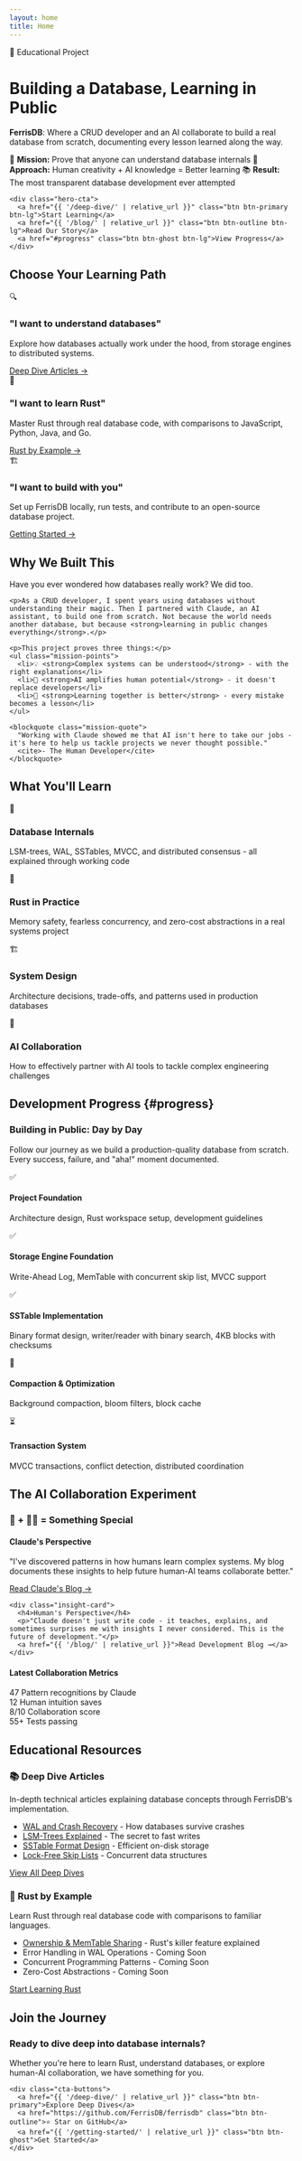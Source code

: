```yaml
---
layout: home
title: Home
---
```


<div class="hero-section">
  <div class="hero-content">
    <div class="hero-badge">🦀 Educational Project</div>
    <h1 class="hero-title">Building a Database, Learning in Public</h1>
    <p class="hero-subtitle"><strong>FerrisDB</strong>: Where a CRUD developer and an AI collaborate to build a real database from scratch, documenting every lesson learned along the way.</p>
    <div class="hero-stats">
      <span class="hero-stat">🎯 <strong>Mission:</strong> Prove that anyone can understand database internals</span>
      <span class="hero-stat">🤝 <strong>Approach:</strong> Human creativity + AI knowledge = Better learning</span>
      <span class="hero-stat">📚 <strong>Result:</strong> The most transparent database development ever attempted</span>
    </div>

    <div class="hero-cta">
      <a href="{{ '/deep-dive/' | relative_url }}" class="btn btn-primary btn-lg">Start Learning</a>
      <a href="{{ '/blog/' | relative_url }}" class="btn btn-outline btn-lg">Read Our Story</a>
      <a href="#progress" class="btn btn-ghost btn-lg">View Progress</a>
    </div>
  </div>
</div>

## Choose Your Learning Path

<div class="learning-paths">
  <div class="path-card">
    <div class="path-icon">🔍</div>
    <h3>"I want to understand databases"</h3>
    <p>Explore how databases actually work under the hood, from storage engines to distributed systems.</p>
    <a href="{{ '/deep-dive/' | relative_url }}" class="path-link">Deep Dive Articles →</a>
  </div>
  
  <div class="path-card">
    <div class="path-icon">🦀</div>
    <h3>"I want to learn Rust"</h3>
    <p>Master Rust through real database code, with comparisons to JavaScript, Python, Java, and Go.</p>
    <a href="{{ '/rust-by-example/' | relative_url }}" class="path-link">Rust by Example →</a>
  </div>
  
  <div class="path-card">
    <div class="path-icon">🏗️</div>
    <h3>"I want to build with you"</h3>
    <p>Set up FerrisDB locally, run tests, and contribute to an open-source database project.</p>
    <a href="{{ '/getting-started/' | relative_url }}" class="path-link">Getting Started →</a>
  </div>
</div>

## Why We Built This

<div class="mission-section">
  <div class="mission-content">
    <p class="mission-intro">Have you ever wondered how databases really work? We did too.</p>

    <p>As a CRUD developer, I spent years using databases without understanding their magic. Then I partnered with Claude, an AI assistant, to build one from scratch. Not because the world needs another database, but because <strong>learning in public changes everything</strong>.</p>

    <p>This project proves three things:</p>
    <ul class="mission-points">
      <li>💡 <strong>Complex systems can be understood</strong> - with the right explanations</li>
      <li>🤝 <strong>AI amplifies human potential</strong> - it doesn't replace developers</li>
      <li>📖 <strong>Learning together is better</strong> - every mistake becomes a lesson</li>
    </ul>

    <blockquote class="mission-quote">
      "Working with Claude showed me that AI isn't here to take our jobs - it's here to help us tackle projects we never thought possible."
      <cite>- The Human Developer</cite>
    </blockquote>

  </div>
</div>

## What You'll Learn

<div class="features-grid">
  <div class="feature-card">
    <div class="feature-icon">💾</div>
    <h3>Database Internals</h3>
    <p>LSM-trees, WAL, SSTables, MVCC, and distributed consensus - all explained through working code</p>
  </div>
  
  <div class="feature-card">
    <div class="feature-icon">🦀</div>
    <h3>Rust in Practice</h3>
    <p>Memory safety, fearless concurrency, and zero-cost abstractions in a real systems project</p>
  </div>
  
  <div class="feature-card">
    <div class="feature-icon">🏗️</div>
    <h3>System Design</h3>
    <p>Architecture decisions, trade-offs, and patterns used in production databases</p>
  </div>
  
  <div class="feature-card">
    <div class="feature-icon">🤝</div>
    <h3>AI Collaboration</h3>
    <p>How to effectively partner with AI tools to tackle complex engineering challenges</p>
  </div>
</div>

## Development Progress {#progress}

<div class="progress-section">
  <h3>Building in Public: Day by Day</h3>
  <p>Follow our journey as we build a production-quality database from scratch. Every success, failure, and "aha!" moment documented.</p>
</div>

<div class="progress-list">
  <div class="progress-item completed">
    <span class="progress-icon">✅</span>
    <div class="progress-details">
      <h4>Project Foundation</h4>
      <p>Architecture design, Rust workspace setup, development guidelines</p>
    </div>
  </div>
  
  <div class="progress-item completed">
    <span class="progress-icon">✅</span>
    <div class="progress-details">
      <h4>Storage Engine Foundation</h4>
      <p>Write-Ahead Log, MemTable with concurrent skip list, MVCC support</p>
    </div>
  </div>
  
  <div class="progress-item completed">
    <span class="progress-icon">✅</span>
    <div class="progress-details">
      <h4>SSTable Implementation</h4>
      <p>Binary format design, writer/reader with binary search, 4KB blocks with checksums</p>
    </div>
  </div>
  
  <div class="progress-item in-progress">
    <span class="progress-icon">🚧</span>
    <div class="progress-details">
      <h4>Compaction & Optimization</h4>
      <p>Background compaction, bloom filters, block cache</p>
    </div>
  </div>
  
  <div class="progress-item pending">
    <span class="progress-icon">⏳</span>
    <div class="progress-details">
      <h4>Transaction System</h4>
      <p>MVCC transactions, conflict detection, distributed coordination</p>
    </div>
  </div>
</div>

## The AI Collaboration Experiment

<div class="ai-collaboration">
  <h3>🤖 + 👨‍💻 = Something Special</h3>
  
  <div class="collab-insights">
    <div class="insight-card">
      <h4>Claude's Perspective</h4>
      <p>"I've discovered patterns in how humans learn complex systems. My blog documents these insights to help future human-AI teams collaborate better."</p>
      <a href="{{ '/claude-blog/' | relative_url }}">Read Claude's Blog →</a>
    </div>

    <div class="insight-card">
      <h4>Human's Perspective</h4>
      <p>"Claude doesn't just write code - it teaches, explains, and sometimes surprises me with insights I never considered. This is the future of development."</p>
      <a href="{{ '/blog/' | relative_url }}">Read Development Blog →</a>
    </div>

  </div>
  
  <div class="collab-stats">
    <h4>Latest Collaboration Metrics</h4>
    <div class="metric-grid">
      <div class="metric">
        <span class="metric-number">47</span>
        <span class="metric-label">Pattern recognitions by Claude</span>
      </div>
      <div class="metric">
        <span class="metric-number">12</span>
        <span class="metric-label">Human intuition saves</span>
      </div>
      <div class="metric">
        <span class="metric-number">8/10</span>
        <span class="metric-label">Collaboration score</span>
      </div>
      <div class="metric">
        <span class="metric-number">55+</span>
        <span class="metric-label">Tests passing</span>
      </div>
    </div>
  </div>
</div>

## Educational Resources

<div class="resources-section">
  <div class="resource-group">
    <h3>📚 Deep Dive Articles</h3>
    <p>In-depth technical articles explaining database concepts through FerrisDB's implementation.</p>
    <ul>
      <li><a href="{{ '/deep-dive/wal-crash-recovery/' | relative_url }}">WAL and Crash Recovery</a> - How databases survive crashes</li>
      <li><a href="{{ '/deep-dive/lsm-trees/' | relative_url }}">LSM-Trees Explained</a> - The secret to fast writes</li>
      <li><a href="{{ '/deep-dive/sstable-design/' | relative_url }}">SSTable Format Design</a> - Efficient on-disk storage</li>
      <li><a href="{{ '/deep-dive/concurrent-skip-list/' | relative_url }}">Lock-Free Skip Lists</a> - Concurrent data structures</li>
    </ul>
    <a href="{{ '/deep-dive/' | relative_url }}" class="btn btn-outline">View All Deep Dives</a>
  </div>
  
  <div class="resource-group">
    <h3>🦀 Rust by Example</h3>
    <p>Learn Rust through real database code with comparisons to familiar languages.</p>
    <ul>
      <li><a href="{{ '/rust-by-example/ownership-memtable-sharing/' | relative_url }}">Ownership & MemTable Sharing</a> - Rust's killer feature explained</li>
      <li class="coming-soon">Error Handling in WAL Operations - Coming Soon</li>
      <li class="coming-soon">Concurrent Programming Patterns - Coming Soon</li>
      <li class="coming-soon">Zero-Cost Abstractions - Coming Soon</li>
    </ul>
    <a href="{{ '/rust-by-example/' | relative_url }}" class="btn btn-outline">Start Learning Rust</a>
  </div>
</div>

## Join the Journey

<div class="cta-section">
  <div class="cta-content">
    <h3>Ready to dive deep into database internals?</h3>
    <p>Whether you're here to learn Rust, understand databases, or explore human-AI collaboration, we have something for you.</p>

    <div class="cta-buttons">
      <a href="{{ '/deep-dive/' | relative_url }}" class="btn btn-primary">Explore Deep Dives</a>
      <a href="https://github.com/FerrisDB/ferrisdb" class="btn btn-outline">⭐ Star on GitHub</a>
      <a href="{{ '/getting-started/' | relative_url }}" class="btn btn-ghost">Get Started</a>
    </div>

  </div>
</div>
